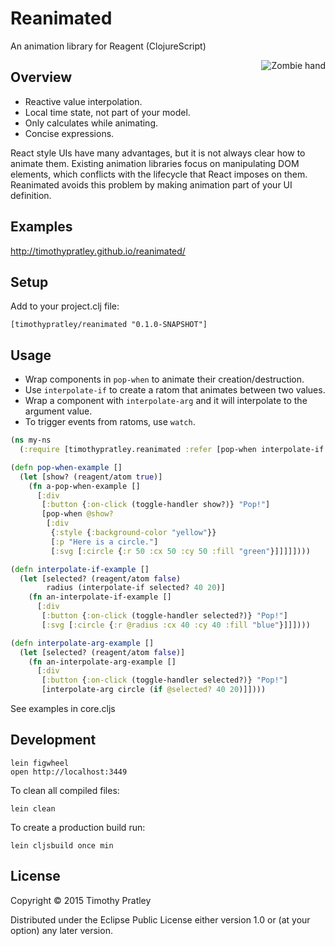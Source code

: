 # Reanimated

An animation library for Reagent (ClojureScript)

<img src="https://timothypratley.github.io/reanimated/site/monster_zombie_hand-512.png"
 alt="Zombie hand" title="Zombie hand" align="right" />

## Overview

* Reactive value interpolation.
* Local time state, not part of your model.
* Only calculates while animating.
* Concise expressions.

React style UIs have many advantages, but it is not always clear how to animate them.
Existing animation libraries focus on manipulating DOM elements,
which conflicts with the lifecycle that React imposes on them.
Reanimated avoids this problem by making animation part of your UI definition.

## Examples

http://timothypratley.github.io/reanimated/


## Setup

 Add to your project.clj file:

    [timothypratley/reanimated "0.1.0-SNAPSHOT"]


## Usage

* Wrap components in `pop-when` to animate their creation/destruction.
* Use `interpolate-if` to create a ratom that animates between two values.
* Wrap a component with `interpolate-arg` and it will interpolate to the argument value.
* To trigger events from ratoms, use `watch`.

```Clojure
(ns my-ns
  (:require [timothypratley.reanimated :refer [pop-when interpolate-if interpolate-arg toggle-handler]]))

(defn pop-when-example []
  (let [show? (reagent/atom true)]
    (fn a-pop-when-example []
      [:div
       [:button {:on-click (toggle-handler show?)} "Pop!"]
       [pop-when @show?
        [:div
         {:style {:background-color "yellow"}}
         [:p "Here is a circle."]
         [:svg [:circle {:r 50 :cx 50 :cy 50 :fill "green"}]]]]])))

(defn interpolate-if-example []
  (let [selected? (reagent/atom false)
        radius (interpolate-if selected? 40 20)]
    (fn an-interpolate-if-example []
      [:div
       [:button {:on-click (toggle-handler selected?)} "Pop!"]
       [:svg [:circle {:r @radius :cx 40 :cy 40 :fill "blue"}]]])))

(defn interpolate-arg-example []
  (let [selected? (reagent/atom false)]
    (fn an-interpolate-arg-example []
      [:div
       [:button {:on-click (toggle-handler selected?)} "Pop!"]
       [interpolate-arg circle (if @selected? 40 20)]])))
```

See examples in core.cljs


## Development

    lein figwheel
    open http://localhost:3449

To clean all compiled files:

    lein clean

To create a production build run:

    lein cljsbuild once min


## License

Copyright © 2015 Timothy Pratley

Distributed under the Eclipse Public License either version 1.0 or (at your option) any later version.
